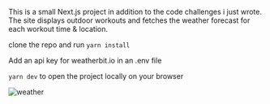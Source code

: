 This is a small Next.js project in addition to the code challenges i just wrote.
The site displays outdoor workouts and fetches the weather forecast for each workout time & location.

clone the repo and run 
`yarn install`
 
 Add an api key for weatherbit.io in an .env file
 
 `yarn dev` to open the project locally on your browser
 
![weather](https://user-images.githubusercontent.com/94120252/166197635-de785cd6-85f1-428d-9c7b-9fb848f474f4.png)
